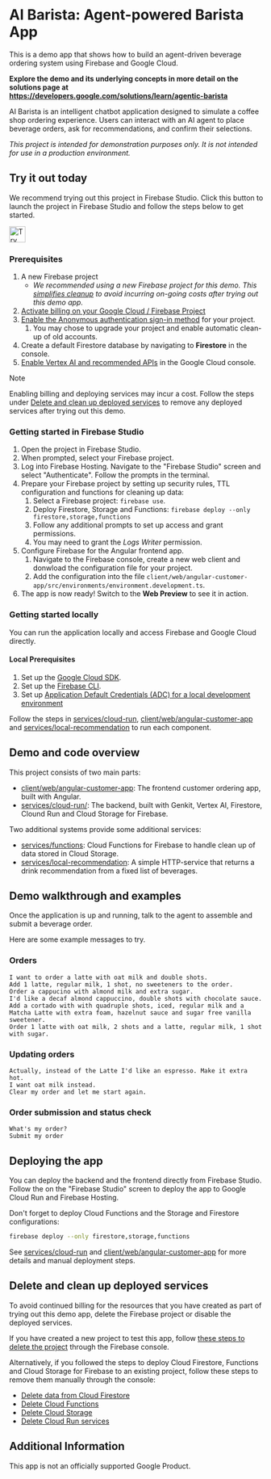 # AI Barista: Agent-powered Barista App

This is a demo app that shows how to build an agent-driven beverage ordering system using Firebase and Google Cloud.

**Explore the demo and its underlying concepts in more detail on the solutions page at https://developers.google.com/solutions/learn/agentic-barista**

AI Barista is an intelligent chatbot application designed to simulate a coffee shop ordering experience. Users can interact with an AI agent to place beverage orders, ask for recommendations, and confirm their selections.

*This project is intended for demonstration purposes only. It is not
intended for use in a production environment.*

## Try it out today

We recommend trying out this project in Firebase Studio. Click this button to launch the project in Firebase Studio and follow the steps below to get started.

<a href="https://studio.firebase.google.com/new?template=https://github.com/FirebaseExtended/solution-ai-barista/tree/decafe">
  <picture>
    <source
      media="(prefers-color-scheme: dark)"
      srcset="https://cdn.firebasestudio.dev/btn/try_dark_32.svg">
    <source
      media="(prefers-color-scheme: light)"
      srcset="https://cdn.firebasestudio.dev/btn/try_light_32.svg">
    <img
      height="32"
      alt="Try in Firebase Studio"
      src="https://cdn.firebasestudio.dev/btn/try_blue_32.svg">
  </picture>
</a>

### Prerequisites

1. A new Firebase project
   - *We recommended using a new Firebase project for this demo. This [simplifies cleanup](#delete-and-clean-up-deployed-services) to avoid incurring on-going costs after trying out this demo app.*
1. [Activate billing on your Google Cloud / Firebase Project](https://console.cloud.google.com/billing/linkedaccount?project=_)
1. [Enable the Anonymous authentication sign-in method](https://firebase.google.com/docs/auth/web/anonymous-auth#before-you-begin) for your project.
   1. You may chose to upgrade your project and enable automatic clean-up of old accounts.
1. Create a default Firestore database by navigating to **Firestore** in the console.
1. [Enable Vertex AI and recommended APIs](https://console.cloud.google.com/vertex-ai) in the Google Cloud console.

> [!NOTE]
> Enabling billing and deploying services may incur a cost. Follow the steps under [Delete and clean up deployed services](#delete-and-clean-up-deployed-services) to remove any deployed services after trying out this demo.

### Getting started in Firebase Studio

1. Open the project in Firebase Studio.
1. When prompted, select your Firebase project.
1. Log into Firebase Hosting. Navigate to the "Firebase Studio" screen and select "Authenticate". Follow the prompts in the terminal.
1. Prepare your Firebase project by setting up security rules, TTL configuration and functions for cleaning up data:
   1. Select a Firebase project: `firebase use`.
   2. Deploy Firestore, Storage and Functions: `firebase deploy --only firestore,storage,functions`
   3. Follow any additional prompts to set up access and grant permissions.
   4. You may need to grant the *Logs Writer* permission.
1. Configure Firebase for the Angular frontend app.
   1. Navigate to the Firebase console, create a new web client and donwload the configuration file for your project.
   1. Add the configuration into the file `client/web/angular-customer-app/src/environments/environment.development.ts`.
1. The app is now ready! Switch to the **Web Preview** to see it in action.

### Getting started locally

You can run the application locally and access Firebase and Google Cloud directly.

#### Local Prerequisites

1. Set up the [Google Cloud SDK](https://cloud.google.com/sdk/docs/install-sdk).
1. Set up the [Firebase CLI](https://firebase.google.com/docs/cli).
1. Set up [Application Default Credentials (ADC) for a local development environment](https://cloud.google.com/docs/authentication/set-up-adc-local-dev-environment)

Follow the steps in [services/cloud-run](services/cloud-run), [client/web/angular-customer-app](client/web/angular-customer-app) and [services/local-recommendation](services/local-recommendation) to run each component.

## Demo and code overview

This project consists of two main parts:

* [client/web/angular-customer-app](client/web/angular-customer-app/): The frontend customer ordering app, built with Angular.
* [services/cloud-run/](services/cloud-run/): The backend, built with Genkit, Vertex AI, Firestore, Clound Run and Cloud Storage for Firebase.

Two additional systems provide some additional services:

* [services/functions](services/functions/): Cloud Functions for Firebase to handle clean up of data stored in Cloud Storage.
* [services/local-recommendation](services/local-recommendation/): A simple HTTP-service that returns a drink recommendation from a fixed list of beverages.

## Demo walkthrough and examples

Once the application is up and running, talk to the agent to assemble and submit a beverage order.

Here are some example messages to try.

### Orders

```text
I want to order a latte with oat milk and double shots.
Add 1 latte, regular milk, 1 shot, no sweeteners to the order.
Order a cappucino with almond milk and extra sugar.
I'd like a decaf almond cappuccino, double shots with chocolate sauce.
Add a cortado with with quadruple shots, iced, regular milk and a Matcha Latte with extra foam, hazelnut sauce and sugar free vanilla sweetener.
Order 1 latte with oat milk, 2 shots and a latte, regular milk, 1 shot with sugar.
```

### Updating orders

```text
Actually, instead of the Latte I'd like an espresso. Make it extra hot.
I want oat milk instead.
Clear my order and let me start again.
```

### Order submission and status check

```text
What's my order?
Submit my order
```

## Deploying the app

You can deploy the backend and the frontend directly from Firebase Studio. Follow the on the "Firebase Studio" screen to deploy the app to Google Cloud Run and Firebase Hosting.

Don't forget to deploy Cloud Functions and the Storage and Firestore configurations:

```bash
firebase deploy --only firestore,storage,functions
```

See [services/cloud-run](services/cloud-run) and [client/web/angular-customer-app](client/web/angular-customer-app) for more details and manual deployment steps.


## Delete and clean up deployed services

To avoid continued billing for the resources that you have created as part of trying out this demo app, delete the Firebase project or disable the deployed services.

If you have created a new project to test this app, follow [these steps to delete the project](https://support.google.com/firebase/answer/9137886?hl=en) through the Firebase console.

Alternatively, if you followed the steps to deploy Cloud Firestore, Functions and Cloud Storage for Firebase to an existing project, follow these steps to remove them manually through the console:
* [Delete data from Cloud Firestore](https://firebase.google.com/docs/firestore/using-console#delete_data)
* [Delete Cloud Functions](https://firebase.google.com/docs/functions/manage-functions?gen=2nd#delete_functions)
* [Delete Cloud Storage](https://firebase.google.com/docs/storage/manage-stored-files#delete)
* [Delete Cloud Run services](https://cloud.google.com/run/docs/managing/services#delete)

## Additional Information

This app is not an officially supported Google Product.
